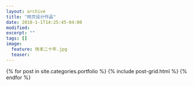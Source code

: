 ```yaml
---
layout: archive
title: "网页设计作品"
date: 2018-1-1T14:25:45-04:00
modified:
excerpt: ""
tags: []
image: 
  feature: 快本二十年.jpg
  teaser:
---
```



<div class="tiles">
{% for post in site.categories.portfolio %}
  {% include post-grid.html %}
{% endfor %}
</div><!-- /.tiles 把所有categories 有 portfolio 的列出来-->
